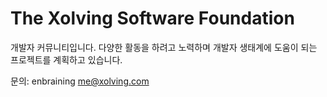 # The Xolving Software Foundation
개발자 커뮤니티입니다. 다양한 활동을 하려고 노력하며 개발자 생태계에 도움이 되는 프로젝트를 계획하고 있습니다.

문의: enbraining me@xolving.com
